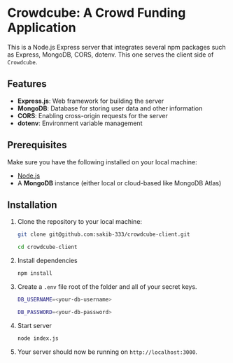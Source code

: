 # Crowdcube: A Crowd Funding Application

This is a Node.js Express server that integrates several npm packages such as Express, MongoDB, CORS, dotenv. This one serves the client side of `Crowdcube`.

## Features

- **Express.js**: Web framework for building the server
- **MongoDB**: Database for storing user data and other information
- **CORS**: Enabling cross-origin requests for the server
- **dotenv**: Environment variable management

## Prerequisites

Make sure you have the following installed on your local machine:

- [Node.js](https://nodejs.org/)
- A **MongoDB** instance (either local or cloud-based like MongoDB Atlas)

## Installation

1. Clone the repository to your local machine:

   ```bash
   git clone git@github.com:sakib-333/crowdcube-client.git

   cd crowdcube-client
   ```

2. Install dependencies

   ```bash
   npm install
   ```

3. Create a `.env` file root of the folder and all of your secret keys.

   ```bash
   DB_USERNAME=<your-db-username>

   DB_PASSWORD=<your-db-password>

   ```

4. Start server

   ```bash
   node index.js
   ```

5. Your server should now be running on `http://localhost:3000`.
